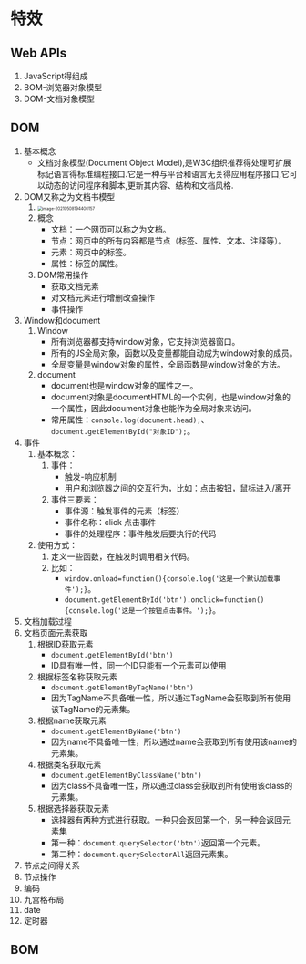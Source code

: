 # 特效

## Web APIs

1. JavaScript得组成
2. BOM-浏览器对象模型
3. DOM-文档对象模型



## DOM

1. 基本概念
   - 文档对象模型(Document Object Model),是W3C组织推荐得处理可扩展标记语言得标准编程接口.它是一种与平台和语言无关得应用程序接口,它可以动态的访问程序和脚本,更新其内容、结构和文档风格.
2. DOM又称之为文档书模型
   1. <img src="D:\Work\新建文件夹\Study\Image\JavaScript特效\image-20210508194400157.png" alt="image-20210508194400157" style="zoom:50%;" />
   2. 概念
      - 文档：一个网页可以称之为文档。
      - 节点：网页中的所有内容都是节点（标签、属性、文本、注释等）。
      - 元素：网页中的标签。
      - 属性：标签的属性。
   3. DOM常用操作
      - 获取文档元素
      - 对文档元素进行增删改查操作
      - 事件操作
3. Window和document
   1. Window
      - 所有浏览器都支持window对象，它支持浏览器窗口。
      - 所有的JS全局对象，函数以及变量都能自动成为window对象的成员。
      - 全局变量是window对象的属性，全局函数是window对象的方法。
   2. document
      - document也是window对象的属性之一。
      - document对象是documentHTML的一个实例，也是window对象的一个属性，因此document对象也能作为全局对象来访问。
      - 常用属性：`console.log(document.head);`、`document.getElementById("对象ID");`。
4. 事件
   1. 基本概念：
      1. 事件：
         - 触发-响应机制
         - 用户和浏览器之间的交互行为，比如：点击按钮，鼠标进入/离开
      2. 事件三要素：
         - 事件源：触发事件的元素（标签）
         - 事件名称：click 点击事件
         - 事件的处理程序：事件触发后要执行的代码
   2. 使用方式：
      1. 定义一些函数，在触发时调用相关代码。
      2. 比如：
         - `window.onload=function(){console.log('这是一个默认加载事件');}`。
         - `document.getElementById('btn').onclick=function(){console.log('这是一个按钮点击事件。');}`。
5. 文档加载过程
6. 文档页面元素获取
   1. 根据ID获取元素
      - `document.getElementById('btn')`
      - ID具有唯一性，同一个ID只能有一个元素可以使用
   2. 根据标签名称获取元素
      - `document.getElementByTagName('btn')`
      - 因为TagName不具备唯一性，所以通过TagName会获取到所有使用该TagName的元素集。
   3. 根据name获取元素
      - `document.getElementByName('btn')`
      - 因为name不具备唯一性，所以通过name会获取到所有使用该name的元素集。
   4. 根据类名获取元素
      - `document.getElementByClassName('btn')`
      - 因为class不具备唯一性，所以通过class会获取到所有使用该class的元素集。
   5. 根据选择器获取元素
      - 选择器有两种方式进行获取。一种只会返回第一个，另一种会返回元素集
      - 第一种：`document.querySelector('btn')`返回第一个元素。
      - 第二种：`document.querySelectorAll`返回元素集。
7. 节点之间得关系
8. 节点操作
9. 编码
10. 九宫格布局
11. date
12. 定时器

## BOM